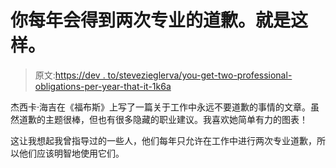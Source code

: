 # 你每年会得到两次专业的道歉。就是这样。

> 原文:[https://dev . to/stevezieglerva/you-get-two-professional-obligations-per-year-that-it-1k6a](https://dev.to/stevezieglerva/you-get-two-professional-apologies-per-year-thats-it-1k6a)

杰西卡·海吉在《福布斯》上写了一篇关于工作中永远不要道歉的事情的文章。虽然道歉的主题很棒，但也有很多隐藏的职业建议。我喜欢她简单有力的图表！

这让我想起我曾指导过的一些人，他们每年只允许在工作中进行两次专业道歉，所以他们应该明智地使用它们。